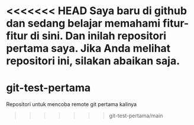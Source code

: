 <<<<<<< HEAD
Saya baru di github dan sedang belajar memahami fitur-fitur di sini.
Dan inilah repositori pertama saya.
Jika Anda melihat repositori ini, silakan abaikan saja.
=======
# git-test-pertama
Repositori untuk mencoba remote git pertama kalinya
>>>>>>> git-test-pertama/main
